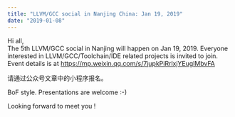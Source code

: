 ```yaml
---
title: "LLVM/GCC social in Nanjing China: Jan 19, 2019"
date: "2019-01-08"
---
```


Hi all,  
The 5th LLVM/GCC social in Nanjing will happen on Jan 19, 2019. 
Everyone interested in LLVM/GCC/Toolchain/IDE related projects is invited to join.  
Event details is at https://mp.weixin.qq.com/s/7jupkPiRrlxjYEuglMbvFA  
  
请通过公众号文章中的小程序报名。  
  
BoF style. Presentations are welcome :-)  

Looking forward to meet you !
